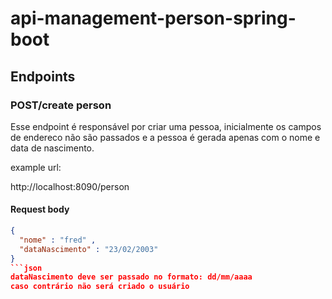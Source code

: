 # api-management-person-spring-boot

## Endpoints

### POST/create person
Esse endpoint é responsável por criar uma pessoa, inicialmente os campos de endereco não são passados
e a pessoa é gerada apenas com o nome e data de nascimento.

example url: 

http://localhost:8090/person

#### Request body
```json
{
  "nome" : "fred" ,
  "dataNascimento" : "23/02/2003"
}
```json
dataNascimento deve ser passado no formato: dd/mm/aaaa
caso contrário não será criado o usuário




















